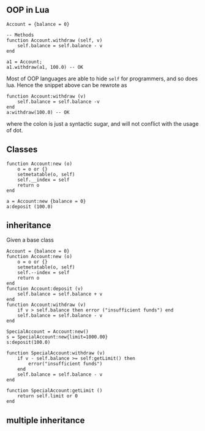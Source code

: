 ## OOP in Lua

```
Account = {balance = 0}

-- Methods
function Account.withdraw (self, v)
	self.balance = self.balance - v
end

a1 = Account;
a1.withdraw(a1, 100.0) -- OK
```
Most of OOP languages are able to hide `self` for programmers, and so does lua. Hence the snippet
above can be rewrote as
```
function Account:withdraw (v)
	self.balance = self.balance -v
end
a:withdraw(100.0) -- OK
```
where the colon is just a syntactic sugar, and will not conflict with the usage of dot.

## Classes

```
function Account:new (o)
	o = o or {}
	setmetatable(o, self)
	self.__index = self
	return o
end

a = Account:new {balance = 0}
a:deposit (100.0)
```

## inheritance

Given a base class
```
Account = {balance = 0}
function Account:new (o)
	o = o or {}
	setmetatable(o, self)
	self.--index = self
	return o
end
function Account:deposit (v)
	self.balance = self.balance + v
end
function Account:withdraw (v)
	if v > self.balance then error ("insufficient funds") end
	self.balance = self.balance - v
end
```

```
SpecialAccount = Account:new()
s = SpecialAccount:new{limit=1000.00}
s:deposit(100.0)

function SpecialAccount:withdraw (v)
	if v - self.balance >= self:getLimit() then
		error("insufficient funds")
	end
	self.balance = self.balance - v
end

function SpecialAccount:getLimit ()
	return self.limit or 0
end
```

## multiple inheritance


